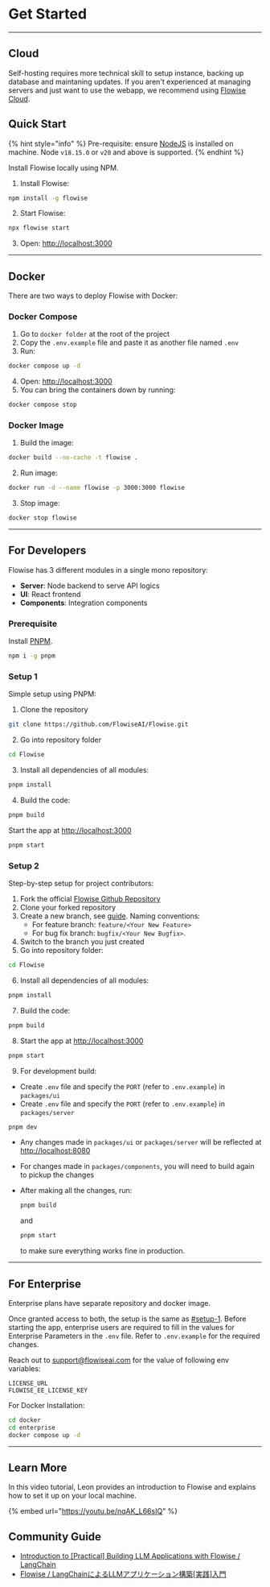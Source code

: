 # Get Started

***

## Cloud

Self-hosting requires more technical skill to setup instance, backing up database and maintaning updates. If you aren't experienced at managing servers and just want to use the webapp, we recommend using [Flowise Cloud](https://flowiseai.com/join).

## Quick Start

{% hint style="info" %}
Pre-requisite: ensure [NodeJS](https://nodejs.org/en/download) is installed on machine. Node `v18.15.0` or `v20` and above is supported.
{% endhint %}

Install Flowise locally using NPM.

1. Install Flowise:

```bash
npm install -g flowise
```

2. Start Flowise:

```bash
npx flowise start
```

3. Open: [http://localhost:3000](http://localhost:3000)

***

## Docker

There are two ways to deploy Flowise with Docker:

### Docker Compose

1. Go to `docker folder` at the root of the project
2. Copy the `.env.example` file and paste it as another file named `.env`
3. Run:

```bash
docker compose up -d
```

4. Open: [http://localhost:3000](http://localhost:3000)
5. You can bring the containers down by running:

```bash
docker compose stop
```

### Docker Image

1. Build the image:

```bash
docker build --no-cache -t flowise .
```

2. Run image:

```bash
docker run -d --name flowise -p 3000:3000 flowise
```

3. Stop image:

```bash
docker stop flowise
```

***

## For Developers

Flowise has 3 different modules in a single mono repository:

* **Server**: Node backend to serve API logics
* **UI**: React frontend
* **Components**: Integration components

### Prerequisite

Install [PNPM](https://pnpm.io/installation).

```bash
npm i -g pnpm
```

### Setup 1

Simple setup using PNPM:

1. Clone the repository

```bash
git clone https://github.com/FlowiseAI/Flowise.git
```

2. Go into repository folder

```bash
cd Flowise
```

3. Install all dependencies of all modules:

```bash
pnpm install
```

4. Build the code:

```bash
pnpm build
```

Start the app at [http://localhost:3000](http://localhost:3000)

```bash
pnpm start
```

### Setup 2

Step-by-step setup for project contributors:

1. Fork the official [Flowise Github Repository](https://github.com/FlowiseAI/Flowise)
2. Clone your forked repository
3. Create a new branch, see [guide](https://docs.github.com/en/pull-requests/collaborating-with-pull-requests/proposing-changes-to-your-work-with-pull-requests/creating-and-deleting-branches-within-your-repository). Naming conventions:
   * For feature branch: `feature/<Your New Feature>`
   * For bug fix branch: `bugfix/<Your New Bugfix>`.
4. Switch to the branch you just created
5. Go into repository folder:

```bash
cd Flowise
```

6. Install all dependencies of all modules:

```bash
pnpm install
```

7. Build the code:

```bash
pnpm build
```

8. Start the app at [http://localhost:3000](http://localhost:3000)

```bash
pnpm start
```

9. For development build:

* Create `.env` file and specify the `PORT` (refer to `.env.example`) in `packages/ui`
* Create `.env` file and specify the `PORT` (refer to `.env.example`) in `packages/server`

```bash
pnpm dev
```

* Any changes made in `packages/ui` or `packages/server` will be reflected at [http://localhost:8080](http://localhost:8080/)
* For changes made in `packages/components`, you will need to build again to pickup the changes
*   After making all the changes, run:

    ```bash
    pnpm build
    ```

    and

    ```bash
    pnpm start
    ```

    to make sure everything works fine in production.

***

## For Enterprise

Enterprise plans have separate repository and docker image.

Once granted access to both, the setup is the same as [#setup-1](./#setup-1 "mention"). Before starting the app, enterprise users are required to fill in the values for Enterprise Parameters in the `.env` file. Refer to `.env.example` for the required changes.

Reach out to support@flowiseai.com for the value of following env variables:

```
LICENSE_URL
FLOWISE_EE_LICENSE_KEY
```

For Docker Installation:

```bash
cd docker
cd enterprise
docker compose up -d
```

***

## Learn More

In this video tutorial, Leon provides an introduction to Flowise and explains how to set it up on your local machine.

{% embed url="https://youtu.be/nqAK_L66sIQ" %}

## Community Guide

* [Introduction to \[Practical\] Building LLM Applications with Flowise / LangChain](https://volcano-ice-cd6.notion.site/Introduction-to-Practical-Building-LLM-Applications-with-Flowise-LangChain-03d6d75bfd20495d96dfdae964bea5a5)
* [Flowise / LangChainによるLLMアプリケーション構築\[実践\]入門](https://volcano-ice-cd6.notion.site/Flowise-LangChain-LLM-e106bb0f7e2241379aad8fa428ee064a)
